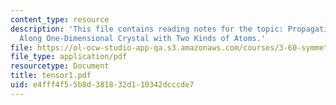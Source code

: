```yaml
---
content_type: resource
description: 'This file contains reading notes for the topic: Propagation of Waves
  Along One-Dimensional Crystal with Two Kinds of Atoms.'
file: https://ol-ocw-studio-app-qa.s3.amazonaws.com/courses/3-60-symmetry-structure-and-tensor-properties-of-materials-fall-2005/e4fff4f55b8d381832d110342dcccde7_tensor1.pdf
file_type: application/pdf
resourcetype: Document
title: tensor1.pdf
uid: e4fff4f5-5b8d-3818-32d1-10342dcccde7
---
```

